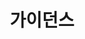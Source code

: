 ---
layout: list
title: 가이던스
slug: 가이던스
sidebar: true
order: 2
description: >
  인사이트를 기르기 위한 포스팅 공간입니다.
---